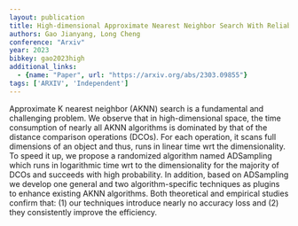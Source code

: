 ```yaml
---
layout: publication
title: High-dimensional Approximate Nearest Neighbor Search With Reliable And Efficient Distance Comparison Operations
authors: Gao Jianyang, Long Cheng
conference: "Arxiv"
year: 2023
bibkey: gao2023high
additional_links:
  - {name: "Paper", url: "https://arxiv.org/abs/2303.09855"}
tags: ['ARXIV', 'Independent']
---
```

<p>Approximate K nearest neighbor (AKNN) search is a fundamental and
challenging problem. We observe that in high-dimensional space, the time
consumption of nearly all AKNN algorithms is dominated by that of the
distance comparison operations (DCOs). For each operation, it scans full
dimensions of an object and thus, runs in linear time wrt the
dimensionality. To speed it up, we propose a randomized algorithm named
ADSampling which runs in logarithmic time wrt to the dimensionality for
the majority of DCOs and succeeds with high probability. In addition,
based on ADSampling we develop one general and two algorithm-specific
techniques as plugins to enhance existing AKNN algorithms. Both
theoretical and empirical studies confirm that: (1) our techniques
introduce nearly no accuracy loss and (2) they consistently improve the
efficiency.</p>
